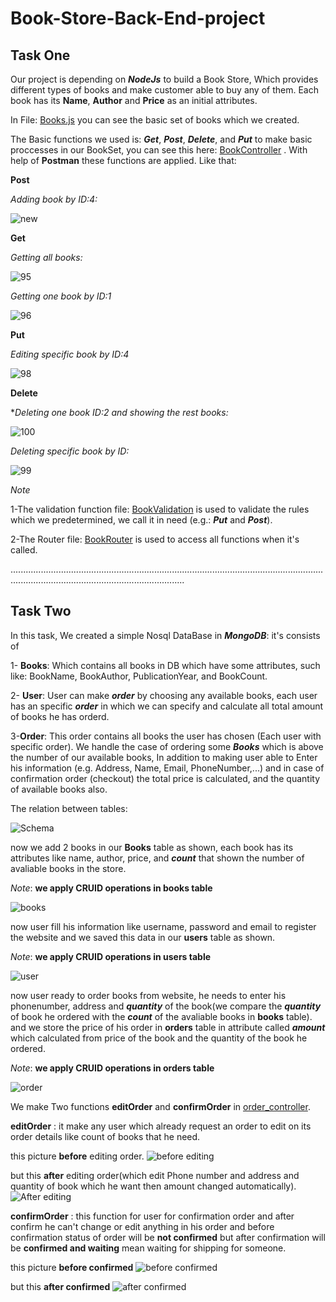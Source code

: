 # Book-Store-Back-End-project
## Task One

Our project is depending on ***NodeJs*** to build a Book Store, Which provides different types of books and make customer able to buy any of them. Each book has its **Name**, **Author** and **Price** as an initial attributes.

In File: [Books.js](https://github.com/Nourelshehry/Book-Store-Backe-End-project/blob/main/models/book.js) you can see the basic set of books which we created.

The Basic functions we used is: ***Get***, ***Post***, ***Delete***, and ***Put*** to make basic proccesses in our BookSet, you can see this here: [BookController](https://github.com/Aml-Hassan-Abd-El-hamid/Book-Store-Backe-End-project/blob/WarmUP-task/controllers/book_controller.js)  . With help of **Postman** these functions are applied. Like that:


**Post**

*Adding book by ID:4:*

![new](https://user-images.githubusercontent.com/76706477/229152745-e1def581-3450-4807-888e-89775b6d60dd.png)



**Get**

*Getting all books:*

![95](https://user-images.githubusercontent.com/76706477/229019758-c79cd33d-d521-4695-a075-736832f430d1.png)


*Getting one book by ID:1*

![96](https://user-images.githubusercontent.com/76706477/229019871-c6127a68-c793-4205-b253-d49e7969ddba.png)


**Put**

*Editing specific book by ID:4*

![98](https://user-images.githubusercontent.com/76706477/229020118-1ca29141-3731-4ced-a527-18673f0e64f6.png)


**Delete**

**Deleting one book ID:2 and showing the rest books:*

![100](https://user-images.githubusercontent.com/76706477/229020317-87ae0b19-66f8-42da-8236-b90a3040b641.png)


*Deleting specific book by ID:*

![99](https://user-images.githubusercontent.com/76706477/229020287-f5c0ecf4-deb6-483f-b807-31485d036231.png)







*Note*

1-The validation function file: [BookValidation](https://github.com/Aml-Hassan-Abd-El-hamid/Book-Store-Backe-End-project/blob/WarmUP-task/helper/validation.js) is used to validate the rules which we predetermined, we call it in need (e.g.: ***Put*** and ***Post***).

2-The Router file: [BookRouter](https://github.com/Aml-Hassan-Abd-El-hamid/Book-Store-Backe-End-project/blob/WarmUP-task/routes/book_router.js)  is used to access all functions when it's called.


.................................................................................................................................................................................................
## Task Two
In this task, We created a simple Nosql DataBase in ***MongoDB***:
it's consists of 

1- **Books**: Which contains all books in DB which have some attributes, such like: BookName, BookAuthor, PublicationYear, and BookCount.

2- **User**: User can make ***order*** by choosing any available books, each user has an specific ***order*** in which we can specify and calculate all total amount of books he has orderd.

3-**Order**: This order contains all books the user has chosen (Each user with specific order). We handle the case of ordering some ***Books*** which is above the number of our available books, In addition to making user able to Enter his information (e.g. Address, Name, Email, PhoneNumber,...) and in case of confirmation order (checkout) the total price is calculated, and the quantity of available books also.


The relation between tables:

![Schema](https://user-images.githubusercontent.com/65909593/232815227-78754a71-ae5e-4181-acd0-cf15e1a80269.png)


now we add 2 books in our **Books** table as shown, each book has its attributes like name, author, price, and ***count*** that shown the number of avaliable books in the store.

*Note*: **we apply CRUID operations in books table**

![books](https://user-images.githubusercontent.com/66439099/232352442-f542b78a-a116-44d3-bbf6-cd73eda30c15.jpeg)


now user fill his information like username, password and email to register the website and we saved this data in our **users** table as shown.

*Note*: **we apply CRUID operations in users table**

![user](https://user-images.githubusercontent.com/66439099/232352452-41e49482-86e0-4c6e-9338-f35e049e0ea7.jpeg)


now user ready to order books from website, he needs to enter his phonenumber, address and ***quantity*** of the book(we compare the ***quantity*** of book he ordered with the ***count*** of the avaliable books in **books** table).
and we store the price of his order in **orders** table in attribute called ***amount*** which calculated from price of the book and the quantity of the book he ordered.

*Note*: **we apply CRUID operations in orders table**

![order](https://user-images.githubusercontent.com/66439099/232353821-3040e88c-81d2-4f2e-aadc-e99e4c01943b.jpeg)

We make Two functions **editOrder** and **confirmOrder** in [order_controller](https://github.com/Aml-Hassan-Abd-El-hamid/Book-Store-Backe-End-project/blob/main/controllers/order_controller.js).

**editOrder** : it make any user which already request an order to edit on its order details like count of books that he need.

this picture **before** editing order.
![before editing](https://user-images.githubusercontent.com/65909593/232485865-38b62843-ad11-4c67-bfbd-64c80c3ca6e7.png)


but this **after** editing order(which edit Phone number and address and quantity of book which he want then amount changed automatically).
![After editing](https://user-images.githubusercontent.com/65909593/232485912-32297f91-d69f-4e3b-9523-3fb7ef4fab00.png)


**confirmOrder** : this function for user for confirmation order and after confirm he can't change or edit anything in his order and before confirmation status of
order will be **not confirmed** but after confirmation will be **confirmed and waiting** mean waiting for shipping for someone.

this picture **before confirmed**
![before confirmed](https://user-images.githubusercontent.com/65909593/232485946-120df3e5-6496-409f-9333-da32ee4b1760.png)


but this **after confirmed**
![after confirmed](https://user-images.githubusercontent.com/65909593/232485979-3a23b8a5-5611-4a25-82bc-5bd85098e359.png)



